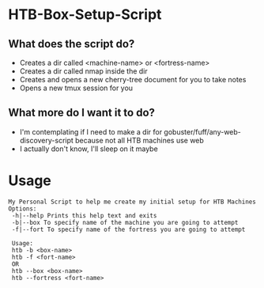 # HTB-Box-Setup-Script

## What does the script do?
  * Creates a dir called \<machine-name\> or \<fortress-name\>
  * Creates a dir called nmap inside the dir
  * Creates and opens a new cherry-tree document for you to take notes
  * Opens a new tmux session for you

## What more do I want it to do?
  * I'm contemplating if I need to make a dir for gobuster/fuff/any-web-discovery-script because not all HTB machines use web
  * I actually don't know, I'll sleep on it maybe

# Usage
```
My Personal Script to help me create my initial setup for HTB Machines
Options:
 -h|--help Prints this help text and exits
 -b|--box To specify name of the machine you are going to attempt
 -f|--fort To specify name of the fortress you are going to attempt
 
 Usage:
 htb -b <box-name>
 htb -f <fort-name>
 OR
 htb --box <box-name>
 htb --fortress <fort-name>

```
